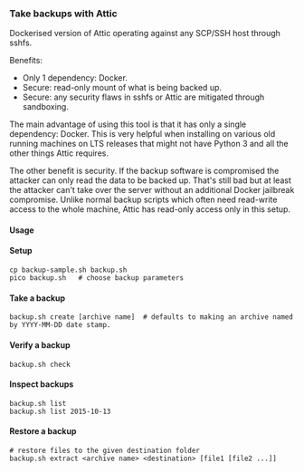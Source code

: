 ### Take backups with Attic

Dockerised version of Attic operating against any SCP/SSH host through sshfs.

Benefits:

- Only 1 dependency: Docker.
- Secure: read-only mount of what is being backed up.
- Secure: any security flaws in sshfs or Attic are mitigated through sandboxing.

The main advantage of using this tool is that it has only a single dependency: Docker. This is very helpful when installing on various old running machines on LTS releases that might not have Python 3 and all the other things Attic requires.

The other benefit is security. If the backup software is compromised the attacker can only read the data to be backed up. That's still bad but at least the attacker can't take over the server without an additional Docker jailbreak compromise. Unlike normal backup scripts which often need read-write access to the whole machine, Attic has read-only access only in this setup.


#### Usage

#### Setup

    cp backup-sample.sh backup.sh  
    pico backup.sh   # choose backup parameters

#### Take a backup

    backup.sh create [archive name]  # defaults to making an archive named by YYYY-MM-DD date stamp.
    
#### Verify a backup

    backup.sh check
    
#### Inspect backups
    
    backup.sh list
    backup.sh list 2015-10-13
    
#### Restore a backup

    # restore files to the given destination folder
    backup.sh extract <archive name> <destination> [file1 [file2 ...]]
    
    
